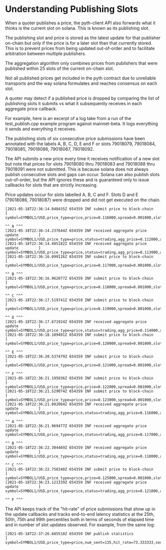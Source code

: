 # Understanding Publishing Slots

When a quoter publishes a price, the pyth-client API also forwards what it thinks is the current slot on solana. This is known as its publishing slot.

The publishing slot and price is stored as the latest update for that publisher on-chain but only if the price is for a later slot than that currently stored. This is to prevent prices from being updated out-of-order and to facilitate arbitration between multiple publishers.

The aggregation algorithm only combines prices from publishers that were published within 25 slots of the current on-chain slot.

Not all published prices get included in the pyth contract due to unreliable transports and the way solana formulates and reaches consensus on each slot.

A quoter may detect if a published price is dropped by comparing the list of publishing slots it submits vs what it subsequently receives in each aggregate price callback.

For example, here is an excerpt of a log take from a run of the test\_publish.cpp example program against mainnet-beta. It logs everything it sends and everything it receives.

The publishing slots of six consecutive price submissions have been annotated with the labels A, B, C, D, E and F or slots 79018079, 79018084, 79018085, 79018086, 79018087, 79018092.

The API submits a new price every time it receives notification of a new slot but note that prices for slots 79018080 thru 79018083 and 79018088 thru 79018091 were not submitted. This is because solana does not always publish consecutive slots and gaps can occur. Solana can also publish slots out-of-order, but the API ignores these and is guaranteed only to issue callbacks for slots that are strictly increasing.

Price updates occur for slots labelled A, B, C and F. Slots D and E (79018086, 79018087) were dropped and did not get executed on the chain.

```
[2021-05-18T22:36:14.048435Z 654359 INF submit price to block-chain             ] symbol=SYMBOL1/USD,price_type=price,price=0.116000,spread=0.001000,slot=79018079,sub_id=1
                                                                                                                                                          ^^ A ^^^
[2021-05-18T22:36:14.237644Z 654359 INF received aggregate price update         ] symbol=SYMBOL1/USD,price_type=price,status=trading,agg_price=0.112000,agg_spread=0.001000,valid_slot=79018076,pub_slot=79018077,my_price=0.112000,my_conf=0.001000,my_status=trading,my_slot=79018075
[2021-05-18T22:36:14.405182Z 654359 INF received aggregate price update         ] symbol=SYMBOL1/USD,price_type=price,status=trading,agg_price=0.113000,agg_spread=0.001000,valid_slot=79018077,pub_slot=79018078,my_price=0.113000,my_conf=0.001000,my_status=trading,my_slot=79018076
[2021-05-18T22:36:16.099126Z 654359 INF submit price to block-chain             ] symbol=SYMBOL1/USD,price_type=price,price=0.117000,spread=0.001000,slot=79018084,sub_id=1
                                                                                                                                                          ^^ B ^^^
[2021-05-18T22:36:16.962077Z 654359 INF submit price to block-chain             ] symbol=SYMBOL1/USD,price_type=price,price=0.118000,spread=0.001000,slot=79018085,sub_id=1
                                                                                                                                                          ^^ C ^^^
[2021-05-18T22:36:17.519741Z 654359 INF submit price to block-chain             ] symbol=SYMBOL1/USD,price_type=price,price=0.119000,spread=0.001000,slot=79018086,sub_id=1
                                                                                                                                                          ^^ D ^^^
[2021-05-18T22:36:17.671924Z 654359 INF received aggregate price update         ] symbol=SYMBOL1/USD,price_type=price,status=trading,agg_price=0.114000,agg_spread=0.001000,valid_slot=79018078,pub_slot=79018079,my_price=0.114000,my_conf=0.001000,my_status=trading,my_slot=79018077
[2021-05-18T22:36:18.109491Z 654359 INF submit price to block-chain             ] symbol=SYMBOL1/USD,price_type=price,price=0.120000,spread=0.001000,slot=79018087,sub_id=1
                                                                                                                                                          ^^ E ^^^
[2021-05-18T22:36:20.537479Z 654359 INF submit price to block-chain             ] symbol=SYMBOL1/USD,price_type=price,price=0.121000,spread=0.001000,slot=79018092,sub_id=1
                                                                                                                                                          ^^ F ^^^
[2021-05-18T22:36:21.195836Z 654359 INF submit price to block-chain             ] symbol=SYMBOL1/USD,price_type=price,price=0.122000,spread=0.001000,slot=79018093,sub_id=1
[2021-05-18T22:36:21.529074Z 654359 INF submit price to block-chain             ] symbol=SYMBOL1/USD,price_type=price,price=0.123000,spread=0.001000,slot=79018094,sub_id=1
[2021-05-18T22:36:21.802004Z 654359 INF received aggregate price update         ] symbol=SYMBOL1/USD,price_type=price,status=trading,agg_price=0.116000,agg_spread=0.001000,valid_slot=79018079,pub_slot=79018085,my_price=0.116000,my_conf=0.001000,my_status=trading,my_slot=79018079
                                                                                                                                                                                                                                                                               ^^ A ^^^
[2021-05-18T22:36:21.969477Z 654359 INF received aggregate price update         ] symbol=SYMBOL1/USD,price_type=price,status=trading,agg_price=0.117000,agg_spread=0.001000,valid_slot=79018085,pub_slot=79018087,my_price=0.117000,my_conf=0.001000,my_status=trading,my_slot=79018084
                                                                                                                                                                                                                                                                               ^^ B ^^^
[2021-05-18T22:36:22.304469Z 654359 INF received aggregate price update         ] symbol=SYMBOL1/USD,price_type=price,status=trading,agg_price=0.118000,agg_spread=0.001000,valid_slot=79018087,pub_slot=79018093,my_price=0.118000,my_conf=0.001000,my_status=trading,my_slot=79018085
                                                                                                                                                                                                                                                                               ^^ C ^^^
[2021-05-18T22:36:22.758348Z 654359 INF submit price to block-chain             ] symbol=SYMBOL1/USD,price_type=price,price=0.125000,spread=0.001000,slot=79018096,sub_id=1
[2021-05-18T22:36:23.121339Z 654359 INF received aggregate price update         ] symbol=SYMBOL1/USD,price_type=price,status=trading,agg_price=0.121000,agg_spread=0.001000,valid_slot=79018093,pub_slot=79018094,my_price=0.121000,my_conf=0.001000,my_status=trading,my_slot=79018092
                                                                                                                                                                                                                                                                               ^^ F ^^^
```

The API keeps track of the "hit-rate" of price submissions that show up in the update callbacks and tracks end-to-end latency statistics at the 25th, 50th, 75th and 99th percentiles both in terms of seconds of elapsed time and in number of slot updates observed. For example, from the same log:

```
[2021-05-18T22:37:26.685518Z 654359 INF publish statistics                      ] symbol=SYMBOL1/USD,price_type=price,num_sent=135,hit_rate=73.333333,secs_p25=2.000000,secs_p50=2.500000,secs_p75=3.000000,secs_p99=7.500000,slot_p25=4,slot_p50=4,slot_p75=6,slot_p99=16
```
